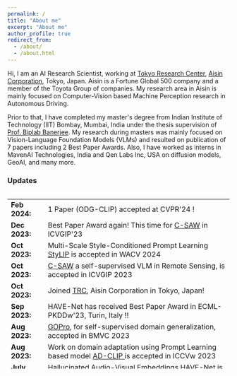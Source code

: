 ```yaml
---
permalink: /
title: "About me"
excerpt: "About me"
author_profile: true
redirect_from: 
  - /about/
  - /about.html
---
```

Hi, I am an AI Research Scientist, working at [Tokyo Research Center](https://www.aisin.com/jp/technology/rd/trc/), [Aisin Corporation](https://www.aisin.com/en), Tokyo, Japan. Aisin is a Fortune Global 500 company and a member of the Toyota Group of companies. My research area in Aisin is mainly focused on Computer-Vision based Machine Perception research in Autonomous Driving.

Prior to that, I have completed my master's degree from Indian Institute of Technology (IIT) Bombay, Mumbai, India under the thesis supervision of [Prof. Biplab Banerjee](https://biplab-banerjee.github.io/). My research during masters was mainly focused on Vision-Language Foundation Models (VLMs) and resulted on publication of 7 papers including 2 Best Paper Awards. Also, I have worked as interns in MavenAI Technologies, India and Qen Labs Inc, USA on diffusion models, GeoAI, and many more. 


### Updates

<div style="height:400px;overflow:auto">
<table rules=none style="border:0 none;">
<col width="100px">
<col width="636px">

<tr><td style="border:0 none;"><b>Feb 2024:</b></td><td style="border:0 none;">1 Paper (ODG-CLIP) accepted at CVPR'24 !</td></tr>

<tr><td style="border:0 none;"><b>Dec 2023:</b></td><td style="border:0 none;">Best Paper Award again! This time for <a href="https://arxiv.org/abs/2311.15812">C-SAW</a> in ICVGIP'23 </td></tr>

<tr><td style="border:0 none;"><b>Oct 2023:</b></td><td style="border:0 none;">Multi-Scale Style-Conditioned Prompt Learning <a href="https://openaccess.thecvf.com/content/WACV2024/html/Bose_STYLIP_Multi-Scale_Style-Conditioned_Prompt_Learning_for_CLIP-Based_Domain_Generalization_WACV_2024_paper.html">StyLIP</a> is accepted in WACV 2024 </td></tr>

<tr><td style="border:0 none;"><b>Oct 2023:</b></td><td style="border:0 none;"><a href="https://arxiv.org/abs/2311.15812">C-SAW</a> a self-supervised VLM in Remote Sensing, is accepted in ICVGIP 2023 </td></tr>
  
<tr><td style="border:0 none;"><b>Oct 2023:</b></td><td style="border:0 none;">Joined <a href="https://www.aisin.com/jp/technology/rd/trc/">TRC</a>, Aisin Corporation in Tokyo, Japan!</td></tr>

<tr><td style="border:0 none;"><b>Sep 2023:</b></td><td style="border:0 none;">HAVE-Net has received Best Paper Award in ECML-PKDDw'23, Turin, Italy !! </td></tr>

<tr><td style="border:0 none;"><b>Aug 2023:</b></td><td style="border:0 none;"><a href="https://papers.bmvc2023.org/0314.pdf"> GOPro</a>, for self-supervised domain generalization, accepted in BMVC 2023 </td></tr>

<tr><td style="border:0 none;"><b>Aug 2023:</b></td><td style="border:0 none;">Work on domain adaptation using Prompt Learning based model <a href="https://openaccess.thecvf.com/content/ICCV2023W/OODCV/html/Singha_AD-CLIP_Adapting_Domains_in_Prompt_Space_Using_CLIP_ICCVW_2023_paper.html"> AD-CLIP </a> is accepted in ICCVw 2023 </td></tr>

<tr><td style="border:0 none;"><b>July 2023:</b></td><td style="border:0 none;">Hallucinated Audio-Visual Embeddings <a href="[https://papers.bmvc2023.org/0314.pdf](https://arxiv.org/abs/2309.13470)"> HAVE-Net </a> is accepted in ECML-PKDDw 2023 </td></tr>

<tr><td style="border:0 none;"><b>April 2023:</b></td><td style="border:0 none;">Paper on <a href="https://openaccess.thecvf.com/content/CVPR2023W/EarthVision/html/Jha_APPLeNet_Visual_Attention_Parameterized_Prompt_Learning_for_Few-Shot_Remote_Sensing_CVPRW_2023_paper.html">APPLeNet</a> : a Vision-Language model (VLM) in Remote Sensing, is accepted in CVPRw 2023 </td></tr>
